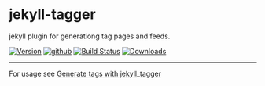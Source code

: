 # jekyll-tagger

jekyll plugin for generationg tag pages and feeds.
<div>
  <a href="https://rubygems.org/gems/jekyll_tagger"><img src="https://img.shields.io/gem/v/jekyll_tagger.svg?maxAge=2592000&amp;style=plastic" alt="Version"></a>
  <a href="https://github.com/napuzba/jekyll_tagger"><img src="https://img.shields.io/github/watchers/napuzba/jekyll_tagger.svg??style=social&amp;label=watchers&amp;link=https://github.com/napuzba/jekyll_tagger&amp;style=social" alt="github"></a>
  <a href="https://travis-ci.org/napuzba/jekyll_tagger"><img src="http://img.shields.io/travis/napuzba/jekyll_tagger.svg?maxAge=2592000&amp;style=plastic" alt="Build Status"></a>
  <a href="https://github.com/napuzba/jekyll_tagger"><img src="https://img.shields.io/gem/dt/jekyll_tagger.svg?style=plastic" alt="Downloads"></a>
</div>

- - -

For usage see 
  [Generate tags with jekyll_tagger](https://napuzba.com/a/generate-tags-with-jekyll-tagger/)
